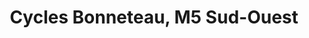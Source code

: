 ---
title: "Cycles Bonneteau, M5 Sud-Ouest"
url: /fronsac/cycles-bonneteau-m5-sud-ouest/
shop: Fahrrad
---